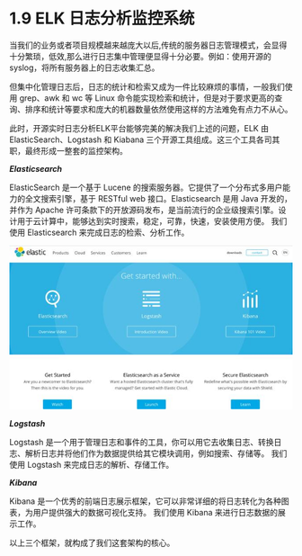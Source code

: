 # 1.9 ELK 日志分析监控系统

当我们的业务或者项目规模越来越庞大以后,传统的服务器日志管理模式，会显得十分繁琐，低效,那么进行日志集中管理便显得十分必要。例如：使用开源的syslog，将所有服务器上的日志收集汇总。

但集中化管理日志后，日志的统计和检索又成为一件比较麻烦的事情，一般我们使用 grep、awk 和 wc 等 Linux 命令能实现检索和统计，但是对于要求更高的查询、排序和统计等要求和庞大的机器数量依然使用这样的方法难免有点力不从心。

此时，开源实时日志分析ELK平台能够完美的解决我们上述的问题，ELK 由ElasticSearch、Logstash 和 Kiabana 三个开源工具组成。这三个工具各司其职，最终形成一整套的监控架构。

***Elasticsearch***

ElasticSearch 是一个基于 Lucene 的搜索服务器。它提供了一个分布式多用户能力的全文搜索引擎，基于 RESTful web 接口。Elasticsearch 是用 Java 开发的，并作为 Apache 许可条款下的开放源码发布，是当前流行的企业级搜索引擎。设计用于云计算中，能够达到实时搜索，稳定，可靠，快速，安装使用方便。
我们使用 Elasticsearch 来完成日志的检索、分析工作。

![](/assets/es界面1.jpg)

***Logstash***

Logstash 是一个用于管理日志和事件的工具，你可以用它去收集日志、转换日志、解析日志并将他们作为数据提供给其它模块调用，例如搜索、存储等。
我们使用 Logstash 来完成日志的解析、存储工作。

***Kibana***

Kibana 是一个优秀的前端日志展示框架，它可以非常详细的将日志转化为各种图表，为用户提供强大的数据可视化支持。
我们使用 Kibana 来进行日志数据的展示工作。

以上三个框架，就构成了我们这套架构的核心。